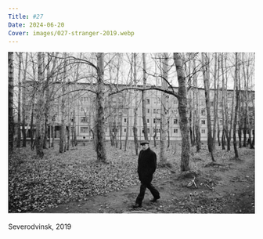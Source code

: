 ```yaml
---
Title: #27
Date: 2024-06-20
Cover: images/027-stranger-2019.webp
---
```


![Stranger, 2019](images/027-stranger-2019@2x.webp)

Severodvinsk, 2019
